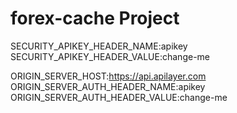 # forex-cache Project
SECURITY_APIKEY_HEADER_NAME:apikey
SECURITY_APIKEY_HEADER_VALUE:change-me

ORIGIN_SERVER_HOST:https://api.apilayer.com
ORIGIN_SERVER_AUTH_HEADER_NAME:apikey
ORIGIN_SERVER_AUTH_HEADER_VALUE:change-me